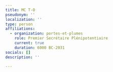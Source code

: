 ```yaml
---
title: MC T-O
pseudonym: ''
localization: ''
type: person
affiliations:
  - organization: portes-et-plumes
    role: Premier Secrétaire Plénipotentiaire
    current: true
    duration: 6000 BC-2031
socials: []
description: ''

---
```








